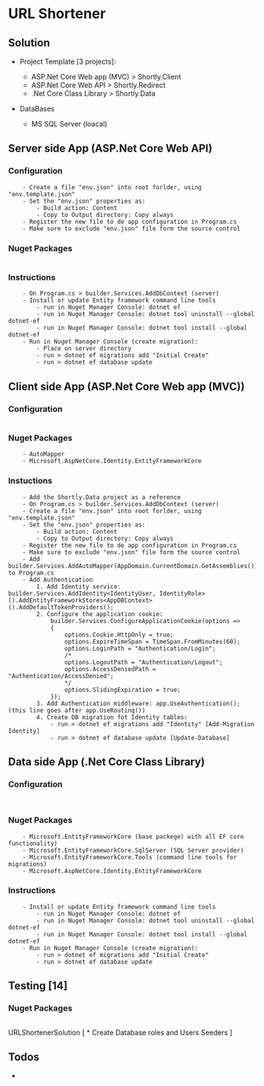 # URL Shortener

## Solution

* Project Template [3 projects]: 
	* ASP.Net Core Web app (MVC) > Shortly.Client
	* ASP.Net Core Web API > Shortly.Redirect
	* .Net Core Class Library > Shortly.Data

* DataBases
	* MS SQL Server (loacal)


## Server side App (ASP.Net Core Web API)

### Configuration
```
	- Create a file "env.json" into root forlder, using "env.template.json"
	- Set the "env.json" properties as:
		- Build action: Content 
		- Copy to Output directory: Copy always
	- Register the new file to de app configuration in Program.cs
	- Make sure to exclude "env.json" file form the source control
```

### Nuget Packages
```

```

### Instructions
```
	- On Program.cs > builder.Services.AddDbContext (server)
	- Install or update Entity framework command line tools
		- run in Nuget Manager Console: dotnet ef
		- run in Nuget Manager Console: dotnet tool uninstall --global dotnet-ef
		- run in Nuget Manager Console: dotnet tool install --global dotnet-ef
	- Run in Nuget Manager Console (create migration): 
		- Place on server directory
		- run > dotnet ef migrations add "Initial Create"
		- run > dotnet ef database update
```


## Client side App (ASP.Net Core Web app (MVC))

### Configuration
```
```

### Nuget Packages
```
	- AutoMapper
	- Microsoft.AspNetCore.Identity.EntityFrameworkCore

```

### Instuctions
```
	- Add the Shortly.Data project as a reference
	- On Program.cs > builder.Services.AddDbContext (server)
	- Create a file "env.json" into root forlder, using "env.template.json"
	- Set the "env.json" properties as:
		- Build action: Content 
		- Copy to Output directory: Copy always
	- Register the new file to de app configuration in Program.cs
	- Make sure to exclude "env.json" file form the source control
	- Add builder.Services.AddAutoMapper(AppDomain.CurrentDomain.GetAssemblies()); to Program.cs
	- Add Authentication
		1. Add Identity service: builder.Services.AddIdentity<IdentityUser, IdentityRole>().AddEntityFrameworkStores<AppDBContext>().AddDefaultTokenProviders();
		2. Configure the application cookie:
			builder.Services.ConfigureApplicationCookie(options =>
			{
				options.Cookie.HttpOnly = true;
				options.ExpireTimeSpan = TimeSpan.FromMinutes(60);
				options.LoginPath = "Authentication/Login";
				/*
				options.LogoutPath = "Authentication/Logout";
				options.AccessDeniedPath = "Authentication/AccessDenied";
				*/
				options.SlidingExpiration = true;
			});
		3. Add Authentication middleware: app.UseAuthentication(); (this line goes after app.UseRouting())
		4. Create DB migration fot Identity tables:
			- run > dotnet ef migrations add "Identity" [Add-Migration Identity]
			- run > dotnet ef database update [Update-Database]

```

## Data side App (.Net Core Class Library)

### Configuration
```
	
```

### Nuget Packages
```
	- Microsoft.EntityFrameworkCore (base packege) with all EF core functionality)
	- Microsoft.EntityFrameworkCore.SqlServer (SQL Server provider)
	- Microsoft.EntityFrameworkCore.Tools (command line tools for migrations)
	- Microsoft.AspNetCore.Identity.EntityFrameworkCore
```

### Instructions
```
	- Install or update Entity framework command line tools
		- run in Nuget Manager Console: dotnet ef
		- run in Nuget Manager Console: dotnet tool uninstall --global dotnet-ef
		- run in Nuget Manager Console: dotnet tool install --global dotnet-ef
	- Run in Nuget Manager Console (create migration): 
		- run > dotnet ef migrations add "Initial Create"
		- run > dotnet ef database update
```

## Testing [14]

### Nuget Packages
```
```

URLShortenerSolution
[
	*	Create Database roles and Users Seeders
]


## Todos

- 